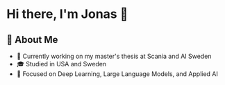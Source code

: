 # Hi there, I'm Jonas 👋

## 🚀 About Me

- 🔬 Currently working on my master's thesis at Scania and AI Sweden
- 🎓 Studied in USA and Sweden
- 🧠 Focused on Deep Learning, Large Language Models, and Applied AI

<!--
**dixonjonas/dixonjonas** is a ✨ _special_ ✨ repository because its `README.md` (this file) appears on your GitHub profile.

Here are some ideas to get you started:

- 🔭 I’m currently working on ...
- 🌱 I’m currently learning ...
- 👯 I’m looking to collaborate on ...
- 🤔 I’m looking for help with ...
- 💬 Ask me about ...
- 📫 How to reach me: ...
- 😄 Pronouns: ...
- ⚡ Fun fact: ...
-->
